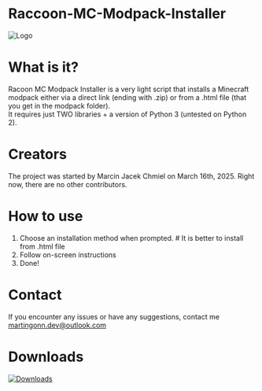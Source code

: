 # Raccoon-MC-Modpack-Installer
![Logo](https://www.google.com/url?sa=i&url=https%3A%2F%2Flovepik.com%2Fimages%2Fpng-cute-pet-raccoon.html&psig=AOvVaw1KuKKNSa-56xSw6HZJOtBa&ust=1742188987906000&source=images&cd=vfe&opi=89978449&ved=0CBQQjRxqFwoTCMiTpdPtjYwDFQAAAAAdAAAAABAE)


# What is it?
Racoon MC Modpack Installer is a very light script that installs a Minecraft modpack either via a direct link (ending with .zip) or from a .html file (that you get in the modpack folder).
<br> It requires just TWO libraries + a version of Python 3 (untested on Python 2).

# Creators

The project was started by Marcin Jacek Chmiel on March 16th, 2025. Right now, there are no other contributors.

# How to use

1. Choose an installation method when prompted. # It is better to install from .html file
2. Follow on-screen instructions
3. Done!

# Contact
If you encounter any issues or have any suggestions, contact me martingonn.dev@outlook.com

# Downloads

[![Downloads](https://img.shields.io/github/downloads/Martingonn/Racoon-MC-Modpack-Installer/total.svg)](https://github.com/Martingonn/Racoon-MC-Modpack-Installer/releases)

